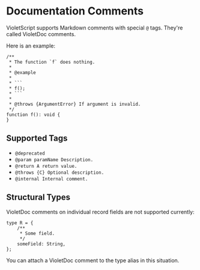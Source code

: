 # Documentation Comments

VioletScript supports Markdown comments with special `@` tags. They're called VioletDoc comments.

Here is an example:

```
/**
 * The function `f` does nothing.
 *
 * @example
 *
 * ```
 * f();
 * ```
 *
 * @throws {ArgumentError} If argument is invalid.
 */
function f(): void {
}
```

## Supported Tags

- `@deprecated`
- `@param paramName Description.`
- `@return A return value.`
- `@throws {C} Optional description.`
- `@internal Internal comment.`

## Structural Types

VioletDoc comments on individual record fields are not supported currently:

```
type R = {
    /**
     * Some field.
     */
    someField: String,
};
```

You can attach a VioletDoc comment to the type alias in this situation.